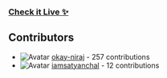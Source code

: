 ### [Check it Live ✨](https://beupyq.okayniraj.me/)
 









































## Contributors

- ![Avatar](https://avatars.githubusercontent.com/u/149550225?v=4&s=40) [okay-niraj](https://github.com/okay-niraj) - 257 contributions
- ![Avatar](https://avatars.githubusercontent.com/u/62104921?v=4&s=40) [iamsatyanchal](https://github.com/iamsatyanchal) - 12 contributions
